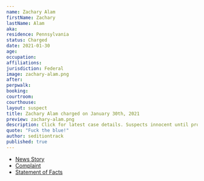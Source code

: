 ```yaml
---
name: Zachary Alam
firstName: Zachary
lastName: Alam
aka:
residence: Pennsylvania
status: Charged
date: 2021-01-30
age:
occupation:
affiliations:
jurisdiction: Federal
image: zachary-alam.png
after:
perpwalk:
booking:
courtroom:
courthouse:
layout: suspect
title: Zachary Alam charged on January 30th, 2021
preview: zachary-alam.png
description: Click for latest case details. Suspects innocent until proven guilty.
quote: "Fuck the blue!"
author: seditiontrack
published: true
---
```


- [News Story](https://www.thedailybeast.com/rioter-charged-for-giving-capitol-cop-a-concussion-feds)
- [Complaint](https://www.justice.gov/opa/page/file/1362956/download)
- [Statement of Facts](https://www.justice.gov/opa/page/file/1362956/download)
